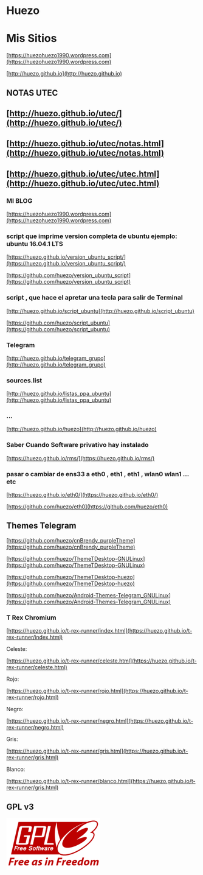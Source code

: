 # Huezo


# Mis Sitios

[https://huezohuezo1990.wordpress.com](https://huezohuezo1990.wordpress.com)

[http://huezo.github.io](http://huezo.github.io)


## NOTAS UTEC

##  [http://huezo.github.io/utec/](http://huezo.github.io/utec/)

## [http://huezo.github.io/utec/notas.html](http://huezo.github.io/utec/notas.html)

## [http://huezo.github.io/utec/utec.html](http://huezo.github.io/utec/utec.html)



### MI BLOG 


[https://huezohuezo1990.wordpress.com](https://huezohuezo1990.wordpress.com)



### script que imprime version completa de ubuntu ejemplo: ubuntu 16.04.1 LTS

[https://huezo.github.io/version_ubuntu_script/](https://huezo.github.io/version_ubuntu_script/)

[https://github.com/huezo/version_ubuntu_script](https://github.com/huezo/version_ubuntu_script)


### script , que hace el apretar una tecla para salir de Terminal

[http://huezo.github.io/script_ubuntu](http://huezo.github.io/script_ubuntu)

[https://github.com/huezo/script_ubuntu](https://github.com/huezo/script_ubuntu)

###  Telegram

[http://huezo.github.io/telegram_grupo](http://huezo.github.io/telegram_grupo)


### sources.list

[http://huezo.github.io/listas_ppa_ubuntu](http://huezo.github.io/listas_ppa_ubuntu)


###  ...

[http://huezo.github.io/huezo](http://huezo.github.io/huezo)


###  Saber Cuando Software privativo hay instalado

[https://huezo.github.io/rms/](https://huezo.github.io/rms/)

### pasar o cambiar de ens33 a eth0 , eth1 , eth1 , wlan0 wlan1 ... etc

[https://huezo.github.io/eth0/](https://huezo.github.io/eth0/)

[https://github.com/huezo/eth0](https://github.com/huezo/eth0)


## Themes Telegram

[https://github.com/huezo/cnBrendy_purpleTheme](https://github.com/huezo/cnBrendy_purpleTheme)

[https://github.com/huezo/ThemeTDesktop-GNULinux](https://github.com/huezo/ThemeTDesktop-GNULinux)

[https://github.com/huezo/ThemeTDesktop-huezo](https://github.com/huezo/ThemeTDesktop-huezo)


[https://github.com/huezo/Android-Themes-Telegram_GNULinux](https://github.com/huezo/Android-Themes-Telegram_GNULinux)



###  T Rex Chromium


[https://huezo.github.io/t-rex-runner/index.html](https://huezo.github.io/t-rex-runner/index.html)

Celeste:

 [https://huezo.github.io/t-rex-runner/celeste.html](https://huezo.github.io/t-rex-runner/celeste.html)
 
 Rojo:
 

 [https://huezo.github.io/t-rex-runner/rojo.html](https://huezo.github.io/t-rex-runner/rojo.html)
 
 Negro:
 
 [https://huezo.github.io/t-rex-runner/negro.html](https://huezo.github.io/t-rex-runner/negro.html)
 
 Gris:
 
 [https://huezo.github.io/t-rex-runner/gris.html](https://huezo.github.io/t-rex-runner/gris.html)
 
Blanco:

[https://huezo.github.io/t-rex-runner/blanco.html](https://huezo.github.io/t-rex-runner/gris.html)


## GPL v3

[GPLv3]:https://raw.githubusercontent.com/huezo/huezo.github.io/master/gplv3.png

![GPLv3][GPLv3]


